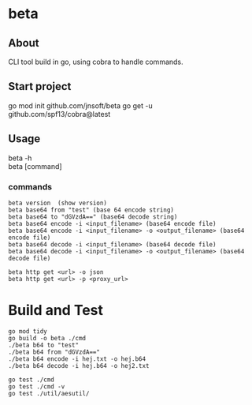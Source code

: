 # beta

## About
CLI tool build in go, using cobra to handle commands.

## Start project
go mod init github.com/jnsoft/beta
go get -u github.com/spf13/cobra@latest


## Usage
beta -h  
beta [command]
### commands
```(bash)
beta version  (show version)  
beta base64 from "test" (base 64 encode string)  
beta base64 to "dGVzdA==" (base64 decode string)  
beta base64 encode -i <input_filename> (base64 encode file)  
beta base64 encode -i <input_filename> -o <output_filename> (base64 encode file)  
beta base64 decode -i <input_filename> (base64 decode file)  
beta base64 decode -i <input_filename> -o <output_filename> (base64 decode file) 

beta http get <url> -o json
beta http get <url> -p <proxy_url>
``` 

# Build and Test
```
go mod tidy
go build -o beta ./cmd
./beta b64 to "test"
./beta b64 from "dGVzdA=="
./beta b64 encode -i hej.txt -o hej.b64
./beta b64 decode -i hej.b64 -o hej2.txt

go test ./cmd
go test ./cmd -v
go test ./util/aesutil/

```
